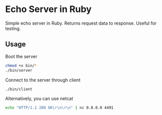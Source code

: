 # Echo Server in Ruby

Simple echo server in Ruby. Returns request data to response. Useful for testing.

## Usage

Boot the server
```bash
chmod +x bin/*
./bin/server
```

Connect to the server through client
```bash
./bin/client
```

Alternatively, you can use netcat
```bash
echo "HTTP/1.1 200 OK\r\n\r\n" | nc 0.0.0.0 4491
```
